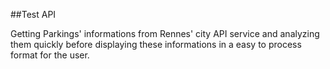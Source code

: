 ##Test API

Getting Parkings' informations from Rennes' city API service and analyzing them quickly before displaying these informations in a easy to process format for the user.
